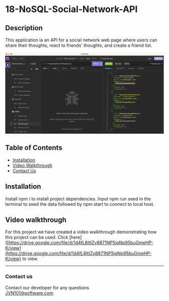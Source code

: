 # 18-NoSQL-Social-Network-API

## Description
This application ia an API for a social network web page where users can share their thoughts, react to friends’ thoughts, and create a friend list.

![Image](/Image/insomnia.png) 

## Table of Contents 

* [Installation](#installation)
* [Video Walkthrough](#video-walkthrough)
* [Contact Us](#contact-us)

## Installation
Install npm i to install project dependencies. Input npm run seed in the terminal to seed the data followed by npm start to connect to local host.

## Video walkthrough

For this project we have created a video walkthrough demonstrating how this project can be used. Click [here]([https://drive.google.com/file/d/1d4fL8ItIZy8871NP5jqNp95buGmeHP-K/view](https://drive.google.com/file/d/1d4fL8ItIZy8871NP5jqNp95buGmeHP-K/view) to view.

***
### Contact us
Contact our developer for any questions <br />
<JVN101@software.com>
